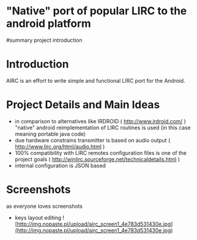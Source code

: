 # "Native" port of popular LIRC to the android platform #

#summary project introduction

# Introduction #

AIRC is an effort to write simple and functional LIRC port for the Android.


# Project Details and Main Ideas #
  * in comparison to alternatives like IRDROID ( http://www.irdroid.com/ ) "native" android reimplementation of LIRC routines is used (in this case meaning portable java code)
  * due hardware constrains transmitter is based on audio output ( http://www.lirc.org/html/audio.html )
  * 100% compatibility with LIRC remotes configuration files is one of the project goals ( http://winlirc.sourceforge.net/technicaldetails.html )
  * internal configuration is JSON based

# Screenshots #
as everyone loves screenshots

  * keys layout editing
![http://img.nopaste.pl/upload/airc_screen1_4e783d531430e.jpg](http://img.nopaste.pl/upload/airc_screen1_4e783d531430e.jpg)